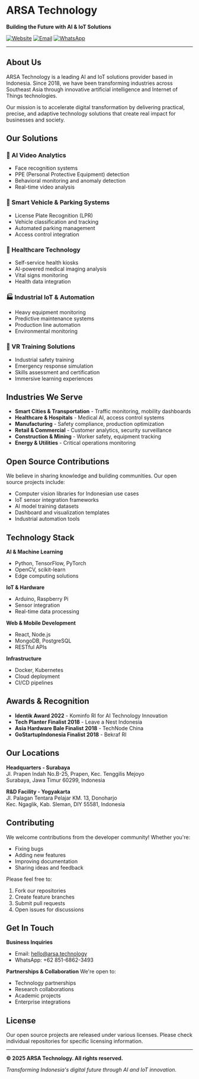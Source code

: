 # ARSA Technology

**Building the Future with AI & IoT Solutions**

[![Website](https://img.shields.io/badge/Website-arsa.technology-blue)](https://arsa.technology)
[![Email](https://img.shields.io/badge/Email-hello@arsa.technology-red)](mailto:hello@arsa.technology)
[![WhatsApp](https://img.shields.io/badge/WhatsApp-Contact%20Us-green)](https://wa.me/6285168623493)

---

## About Us

ARSA Technology is a leading AI and IoT solutions provider based in Indonesia. Since 2018, we have been transforming industries across Southeast Asia through innovative artificial intelligence and Internet of Things technologies.

Our mission is to accelerate digital transformation by delivering practical, precise, and adaptive technology solutions that create real impact for businesses and society.

## Our Solutions

### 🤖 AI Video Analytics
- Face recognition systems
- PPE (Personal Protective Equipment) detection
- Behavioral monitoring and anomaly detection
- Real-time video analysis

### 🚗 Smart Vehicle & Parking Systems
- License Plate Recognition (LPR)
- Vehicle classification and tracking
- Automated parking management
- Access control integration

### 🏥 Healthcare Technology
- Self-service health kiosks
- AI-powered medical imaging analysis
- Vital signs monitoring
- Health data integration

### 🏭 Industrial IoT & Automation
- Heavy equipment monitoring
- Predictive maintenance systems
- Production line automation
- Environmental monitoring

### 🥽 VR Training Solutions
- Industrial safety training
- Emergency response simulation
- Skills assessment and certification
- Immersive learning experiences

## Industries We Serve

- **Smart Cities & Transportation** - Traffic monitoring, mobility dashboards
- **Healthcare & Hospitals** - Medical AI, access control systems
- **Manufacturing** - Safety compliance, production optimization
- **Retail & Commercial** - Customer analytics, security surveillance
- **Construction & Mining** - Worker safety, equipment tracking
- **Energy & Utilities** - Critical operations monitoring

## Open Source Contributions

We believe in sharing knowledge and building communities. Our open source projects include:

- Computer vision libraries for Indonesian use cases
- IoT sensor integration frameworks
- AI model training datasets
- Dashboard and visualization templates
- Industrial automation tools

## Technology Stack

**AI & Machine Learning**
- Python, TensorFlow, PyTorch
- OpenCV, scikit-learn
- Edge computing solutions

**IoT & Hardware**
- Arduino, Raspberry Pi
- Sensor integration
- Real-time data processing

**Web & Mobile Development**
- React, Node.js
- MongoDB, PostgreSQL
- RESTful APIs

**Infrastructure**
- Docker, Kubernetes
- Cloud deployment
- CI/CD pipelines

## Awards & Recognition

- **Identik Award 2022** - Kominfo RI for AI Technology Innovation
- **Tech Planter Finalist 2018** - Leave a Nest Indonesia
- **Asia Hardware Bale Finalist 2018** - TechNode China
- **GoStartupIndonesia Finalist 2018** - Bekraf RI

## Our Locations

**Headquarters - Surabaya**  
Jl. Prapen Indah No.B-25, Prapen, Kec. Tenggilis Mejoyo  
Surabaya, Jawa Timur 60299, Indonesia

**R&D Facility - Yogyakarta**  
Jl. Palagan Tentara Pelajar KM. 13, Donoharjo  
Kec. Ngaglik, Kab. Sleman, DIY 55581, Indonesia

## Contributing

We welcome contributions from the developer community! Whether you're:
- Fixing bugs
- Adding new features
- Improving documentation
- Sharing ideas and feedback

Please feel free to:
1. Fork our repositories
2. Create feature branches
3. Submit pull requests
4. Open issues for discussions

## Get In Touch

**Business Inquiries**
- Email: hello@arsa.technology
- WhatsApp: +62 851-6862-3493

**Partnerships & Collaboration**
We're open to:
- Technology partnerships
- Research collaborations
- Academic projects
- Enterprise integrations

## License

Our open source projects are released under various licenses. Please check individual repositories for specific licensing information.

---

**© 2025 ARSA Technology. All rights reserved.**

*Transforming Indonesia's digital future through AI and IoT innovation.*
